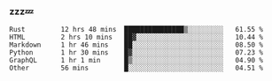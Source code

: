 ### zzz💤

<!--
**ArberSephirotheca/ArberSephirotheca** is a ✨ _special_ ✨ repository because its `README.md` (this file) appears on your GitHub profile.

Here are some ideas to get you started:

- 🌱 I’m currently learning Rust, Distributed System, and Database.
- 😄 Pronouns: He/Him
-->

<!--START_SECTION:waka-->

```text
Rust         12 hrs 48 mins  ███████████████▒░░░░░░░░░   61.55 %
HTML         2 hrs 10 mins   ██▓░░░░░░░░░░░░░░░░░░░░░░   10.44 %
Markdown     1 hr 46 mins    ██░░░░░░░░░░░░░░░░░░░░░░░   08.50 %
Python       1 hr 30 mins    █▓░░░░░░░░░░░░░░░░░░░░░░░   07.23 %
GraphQL      1 hr 1 min      █▒░░░░░░░░░░░░░░░░░░░░░░░   04.90 %
Other        56 mins         █░░░░░░░░░░░░░░░░░░░░░░░░   04.51 %
```

<!--END_SECTION:waka-->
